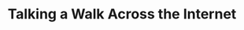 ---
title: Talking a Walk Across the Internet
ongoing: false
years: 2021
link: https://www.moma.org/magazine/articles/677
description: >
  Take a pause from browsing the web and read an essay I wrote about how to use the internet more mindfully.
---